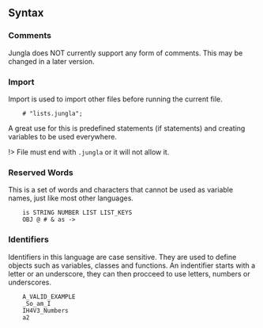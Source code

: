 ## Syntax

### Comments

Jungla does NOT currently support any form of comments. This may be changed in a later version.

### Import

Import is used to import other files before running the current file.

```Jungla
	# "lists.jungla";
```

A great use for this is predefined statements (if statements) and creating variables to be used everywhere.

!> File must end with `.jungla` or it will not allow it.

### Reserved Words

This is a set of words and characters that cannot be used as variable names, just like most other languages.

```Jungla
	is STRING NUMBER LIST LIST_KEYS
	OBJ @ # & as ->
```

### Identifiers

Identifiers in this language are case sensitive. They are used to define objects such as variables, classes and functions.
An indentifier starts with a letter or an underscore, they can then procceed to use letters, numbers or underscores.

```Jungla
    A_VALID_EXAMPLE
    _So_am_I
    IH4V3_Numbers
    a2
```
